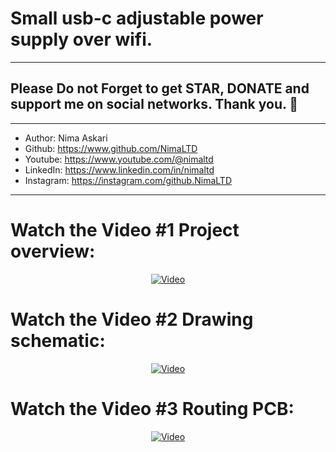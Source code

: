 # Small usb-c adjustable power supply over wifi.
---  
## Please Do not Forget to get STAR, DONATE and support me on social networks. Thank you. :sparkling_heart:  
---   
-  Author:     Nima Askari  
-  Github:     https://www.github.com/NimaLTD
-  Youtube:    https://www.youtube.com/@nimaltd  
-  LinkedIn:   https://www.linkedin.com/in/nimaltd  
-  Instagram:  https://instagram.com/github.NimaLTD
---
# Watch the Video #1 Project overview:

<div align="center">
  <a href="https://www.youtube.com/watch?v=wERFkwQzvBA"><img src="https://img.youtube.com/vi/wERFkwQzvBA/0.jpg" alt="Video"></a>
</div>

# Watch the Video #2 Drawing schematic:

<div align="center">
  <a href="https://www.youtube.com/watch?v=k_0Mdt7Aa1w"><img src="https://img.youtube.com/vi/k_0Mdt7Aa1w/0.jpg" alt="Video"></a>
</div>

# Watch the Video #3 Routing PCB:

<div align="center">
  <a href="https://www.youtube.com/watch?v=SvnM2PN2_Yc"><img src="https://img.youtube.com/vi/SvnM2PN2_Yc/0.jpg" alt="Video"></a>
</div>
